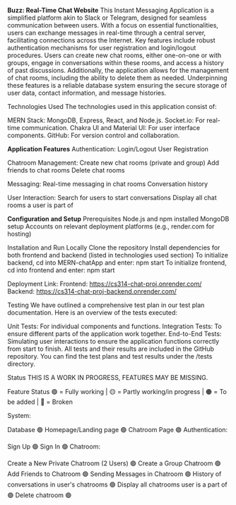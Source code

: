 **Buzz: Real-Time Chat Website**
This Instant Messaging Application is a simplified platform akin to Slack or Telegram, designed for seamless communication between users. With a focus on essential functionalities, users can exchange messages in real-time through a central server, facilitating connections across the Internet. Key features include robust authentication mechanisms for user registration and login/logout procedures. Users can create new chat rooms, either one-on-one or with groups, engage in conversations within these rooms, and access a history of past discussions. Additionally, the application allows for the management of chat rooms, including the ability to delete them as needed. Underpinning these features is a reliable database system ensuring the secure storage of user data, contact information, and message histories.

Technologies Used
The technologies used in this application consist of:

  MERN Stack: MongoDB, Express, React, and Node.js.
  Socket.io: For real-time communication.
  Chakra UI and Material UI: For user interface components.
  GitHub: For version control and collaboration.

  
**Application Features**
  Authentication:
    Login/Logout
    User Registration
  
  Chatroom Management:
    Create new chat rooms (private and group)
    Add friends to chat rooms
    Delete chat rooms
  
  Messaging:
    Real-time messaging in chat rooms
    Conversation history
    
  User Interaction:
    Search for users to start conversations
    Display all chat rooms a user is part of


**Configuration and Setup**
Prerequisites
  Node.js and npm installed
  MongoDB setup
  Accounts on relevant deployment platforms (e.g., render.com for hosting)

Installation and Run Locally
  Clone the repository
  Install dependencies for both frontend and backend (listed in technologies used section)
  To initialize backend, cd into MERN-chatApp and enter: npm start 
  To initialize frontend, cd into frontend and enter: npm start

Deployment Link:
  Frontend: https://cs314-chat-proj.onrender.com/ 
  Backend: https://cs314-chat-proj-backend.onrender.com/


Testing
We have outlined a comprehensive test plan in our test plan documentation. Here is an overview of the tests executed:

Unit Tests: For individual components and functions.
Integration Tests: To ensure different parts of the application work together.
End-to-End Tests: Simulating user interactions to ensure the application functions correctly from start to finish.
All tests and their results are included in the GitHub repository. You can find the test plans and test results under the /tests directory.


Status
THIS IS A WORK IN PROGRESS, FEATURES MAY BE MISSING.

Feature Status
🟢 = Fully working | 🟡 = Partly working/in progress | 🟠 = To be added | 🔴 = Broken

System:

Database 🟢
Homepage/Landing page 🟢
Chatroom Page 🟢
Authentication:

Sign Up 🟢
Sign In 🟢
Chatroom:

Create a New Private Chatroom (2 Users) 🟢
Create a Group Chatroom 🟢
Add Friends to Chatroom 🟢
Sending Messages in Chatroom 🟢
History of conversations in user's chatrooms 🟢
Display all chatrooms user is a part of 🟢
Delete chatroom 🟢
